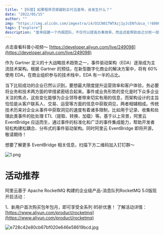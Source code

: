 ```yaml
---
title: "【科普】如果程序员穿越到古代当皇帝，会发生什么？"
date: "2022/05/15"
author: ""
img: "https://img.alicdn.com/imgextra/i4/O1CN01TWTAzj1yJcENfubca_!!6000000006558-0-tps-685-383.jpg"
tags: ["explore"]
description: "皇帝组建一个内阁团队，不仅可以提高办事效率，而且还能帮助自己分担一部分的工作。 而云计算中的EventBridge，就是一个可以分析、归类和传递奏折，并且能处理突发状况的“内阁”。"
---
```

点击查看科普小视频～
[https://developer.aliyun.com/live/249098](https://developer.aliyun.com/live/249098)

作为 Gartner 定义的十大战略技术趋势之一，事件驱动架构（EDA）逐渐成为主流技术架构。根据 Gartner 的预估，在新型数字化商业的解决方案中，将有 60% 使用 EDA，在商业组织参与的技术栈中，EDA 有一半的占比。

当下比较成功的企业已然认识到，要想最大限度提升运营效率和客户体验，务必要将业务和技术两方面的举措紧密结合起来。事件或业务形势的变化是时下众多企业关注的焦点，这些变化能够为企业领导者带来切实有用的信息，而架构设计的主旨恰恰是从客户联系人、交易、运营等方面的信息中获取洞见，两者相辅相成。传统技术历来对企业从事件中获取洞见的速度有着诸多限制，比如用于记录、收集和处理此类事件的批处理 ETL（提取、转换、加载）等。基于以上背景，阿里云 EventBridge 应运而生，通过事件的标准化和广泛的事件集成能力，帮助开发者轻松构建松耦合、分布式的事件驱动架构。同时阿里云 EventBridge 即将开源，敬请期待！

想要了解更多 EventBridge 相关信息，扫描下方二维码加入钉钉群～

![1.png](https://img.alicdn.com/imgextra/i2/O1CN01By7HRH1MjJC1z6IUB_!!6000000001470-2-tps-802-804.png)

# 活动推荐

阿里云基于 Apache RocketMQ 构建的企业级产品-消息队列RocketMQ 5.0版现开启活动：

1、新用户首次购买包年包月，即可享受全系列 85折优惠！ 了解活动详情：[https://www.aliyun.com/product/rocketmq](https://www.aliyun.com/product/rocketmq)

![e728c42e80cb67bf020e646e58619bcd.jpg](https://img.alicdn.com/imgextra/i4/O1CN01Xi1rcu1DM6aIC7ypz_!!6000000000201-0-tps-1920-675.jpg)